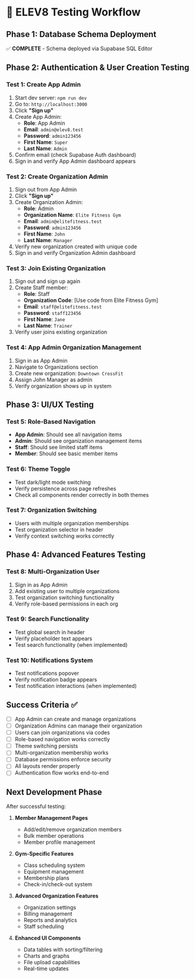 # 🧪 ELEV8 Testing Workflow

## Phase 1: Database Schema Deployment
✅ **COMPLETE** - Schema deployed via Supabase SQL Editor

## Phase 2: Authentication & User Creation Testing

### Test 1: Create App Admin
1. Start dev server: `npm run dev`
2. Go to: `http://localhost:3000`
3. Click **"Sign up"**
4. Create App Admin:
   - **Role**: App Admin
   - **Email**: `admin@elev8.test`
   - **Password**: `admin123456`
   - **First Name**: `Super`
   - **Last Name**: `Admin`
5. Confirm email (check Supabase Auth dashboard)
6. Sign in and verify App Admin dashboard appears

### Test 2: Create Organization Admin
1. Sign out from App Admin
2. Click **"Sign up"**
3. Create Organization Admin:
   - **Role**: Admin
   - **Organization Name**: `Elite Fitness Gym`
   - **Email**: `admin@elitefitness.test`
   - **Password**: `admin123456`
   - **First Name**: `John`
   - **Last Name**: `Manager`
4. Verify new organization created with unique code
5. Sign in and verify Organization Admin dashboard

### Test 3: Join Existing Organization
1. Sign out and sign up again
2. Create Staff member:
   - **Role**: Staff
   - **Organization Code**: [Use code from Elite Fitness Gym]
   - **Email**: `staff@elitefitness.test`
   - **Password**: `staff123456`
   - **First Name**: `Jane`
   - **Last Name**: `Trainer`
3. Verify user joins existing organization

### Test 4: App Admin Organization Management
1. Sign in as App Admin
2. Navigate to Organizations section
3. Create new organization: `Downtown CrossFit`
4. Assign John Manager as admin
5. Verify organization shows up in system

## Phase 3: UI/UX Testing

### Test 5: Role-Based Navigation
- **App Admin**: Should see all navigation items
- **Admin**: Should see organization management items
- **Staff**: Should see limited staff items
- **Member**: Should see basic member items

### Test 6: Theme Toggle
- Test dark/light mode switching
- Verify persistence across page refreshes
- Check all components render correctly in both themes

### Test 7: Organization Switching
- Users with multiple organization memberships
- Test organization selector in header
- Verify context switching works correctly

## Phase 4: Advanced Features Testing

### Test 8: Multi-Organization User
1. Sign in as App Admin
2. Add existing user to multiple organizations
3. Test organization switching functionality
4. Verify role-based permissions in each org

### Test 9: Search Functionality
- Test global search in header
- Verify placeholder text appears
- Test search functionality (when implemented)

### Test 10: Notifications System
- Test notifications popover
- Verify notification badge appears
- Test notification interactions (when implemented)

## Success Criteria ✅

- [ ] App Admin can create and manage organizations
- [ ] Organization Admins can manage their organization
- [ ] Users can join organizations via codes
- [ ] Role-based navigation works correctly
- [ ] Theme switching persists
- [ ] Multi-organization membership works
- [ ] Database permissions enforce security
- [ ] All layouts render properly
- [ ] Authentication flow works end-to-end

## Next Development Phase

After successful testing:
1. **Member Management Pages**
   - Add/edit/remove organization members
   - Bulk member operations
   - Member profile management

2. **Gym-Specific Features**
   - Class scheduling system
   - Equipment management
   - Membership plans
   - Check-in/check-out system

3. **Advanced Organization Features**
   - Organization settings
   - Billing management
   - Reports and analytics
   - Staff scheduling

4. **Enhanced UI Components**
   - Data tables with sorting/filtering
   - Charts and graphs
   - File upload capabilities
   - Real-time updates
